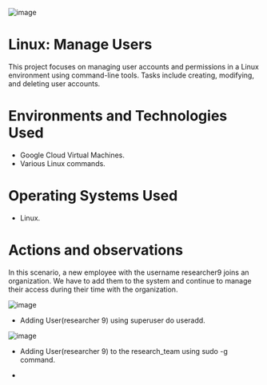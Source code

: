 ![image](https://github.com/user-attachments/assets/09fb938b-03bf-4fb0-aca2-99b2b21024b0)

# Linux: Manage Users
This project focuses on managing user accounts and permissions in a Linux environment using command-line tools. Tasks include creating, modifying, and deleting user accounts.


# Environments and Technologies Used</h2>
- Google Cloud Virtual Machines.
- Various Linux commands.

# Operating Systems Used </h2>
- Linux.

# Actions and observations
In this scenario, a new employee with the username researcher9 joins an organization. We have to add them to the system and continue to manage their access during their time with the organization.

![image](https://github.com/user-attachments/assets/129aa005-7f21-426c-992a-95825f5bcff1)

- Adding User(researcher 9) using superuser do useradd.

![image](https://github.com/user-attachments/assets/eee194e4-9ae9-4d8f-913d-283405b45979)

- Adding  User(researcher 9) to the research_team using sudo -g command.

- 
